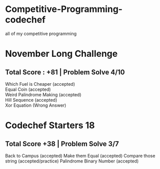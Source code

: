 # Competitive-Programming-codechef
all of my competitive programming

# November Long Challenge
## Total Score : +81 | Problem Solve 4/10
   Which Fuel is Cheaper (accepted)  
   Equal Coin (accepted)  
   Weird Palindrome Making (accepted)  
   Hill Sequence (accepted)  
   Xor Equation (Wrong Answer)

# Codechef Starters 18
## Total Score +38 | Problem Solve 3/7
   Back to Campus (accepted) 
   Make them Equal (accepted) 
   Compare those string (accepted/practice)
   Palindrome Binary Number (accepted) 
   

